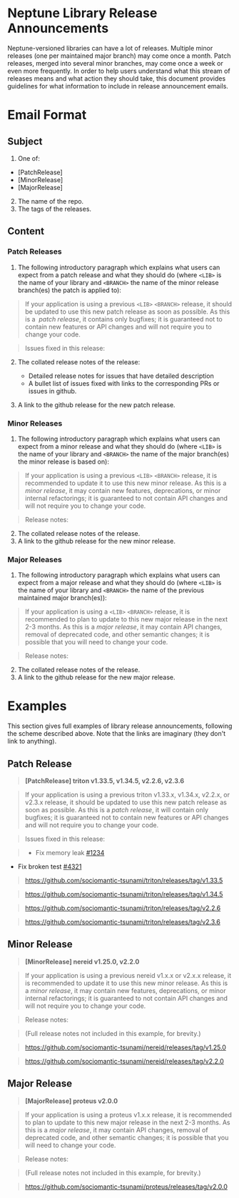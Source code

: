 # Neptune Library Release Announcements

Neptune-versioned libraries can have a lot of releases. Multiple minor releases
(one per maintained major branch) may come once a month. Patch releases, merged
into several minor branches, may come once a week or even more frequently. In
order to help users understand what this stream of releases means and what
action they should take, this document provides guidelines for what information
to include in release announcement emails.

# Email Format

## Subject

1. One of:

  * [PatchRelease]
  * [MinorRelease]
  * [MajorRelease]

2. The name of the repo.
3. The tags of the releases.

## Content

### Patch Releases

1. The following introductory paragraph which explains what users can expect from a
patch release and what they should do (where `<LIB>` is the name of your library
and `<BRANCH>` the name of the minor release branch(es) the patch is applied to):

  >If your application is using a previous `<LIB>` `<BRANCH>` release, it should be
  updated to use this new patch release as soon as possible. As this is a ﻿⁠
  *patch release﻿⁠⁠*, it contains only bugfixes; it is guaranteed not to contain
  new features or API changes and will not require you to change your code.

  >Issues fixed in this release:

2. The collated release notes of the release:

   - Detailed release notes for issues that have detailed description
   - A bullet list of issues fixed with links to the corresponding PRs or issues
     in github.

3. A link to the github release for the new patch release.

### Minor Releases

1. The following introductory paragraph which explains what users can expect from a
minor release and what they should do (where `<LIB>` is the name of your library
and `<BRANCH>` the name of the major branch(es) the minor release is based on):

  >If your application is using a previous `<LIB>` `<BRANCH>` release, it is
  recommended to update it to use this new minor release. As this is a ﻿⁠
  *minor release﻿⁠⁠*, it may contain new features, deprecations, or minor internal
  refactorings; it is guaranteed to not contain API changes and will not require
  you to change your code.

  >Release notes:

2. The collated release notes of the release.
3. A link to the github release for the new minor release.

### Major Releases

1. The following introductory paragraph which explains what users can expect from a
major release and what they should do (where `<LIB>` is the name of your library
and `<BRANCH>` the name of the previous maintained major branch(es)):

  >If your application is using a `<LIB>` `<BRANCH>` release, it is recommended to plan
  to update to this new major release in the next 2-3 months. As this is a
  *major release*, it may contain API changes, removal of deprecated code, and
  other semantic changes; it is possible that you will need to change your code.

  >Release notes:

2. The collated release notes of the release.
3. A link to the github release for the new major release.

# Examples

This section gives full examples of library release announcements, following the
scheme described above. Note that the links are imaginary (they don't link to
anything).

## Patch Release

>**[PatchRelease] triton v1.33.5, v1.34.5, v2.2.6, v2.3.6**

>If your application is using a previous triton v1.33.x, v1.34.x, v2.2.x, or
v2.3.x release, it should be updated to use this new patch release as soon as
possible. As this is a ﻿⁠*patch release﻿⁠⁠*, it will contain only bugfixes; it is
guaranteed not to contain new features or API changes and will not require you
to change your code.

>Issues fixed in this release:

>* Fix memory leak [#1234](https://github.com/sociomantic-tsunami/triton/issues/1234)
* Fix broken test [#4321](https://github.com/sociomantic-tsunami/triton/issues/4321)

>https://github.com/sociomantic-tsunami/triton/releases/tag/v1.33.5

>https://github.com/sociomantic-tsunami/triton/releases/tag/v1.34.5

>https://github.com/sociomantic-tsunami/triton/releases/tag/v2.2.6

>https://github.com/sociomantic-tsunami/triton/releases/tag/v2.3.6

## Minor Release

>**[MinorRelease] nereid v1.25.0, v2.2.0**

>If your application is using a previous nereid v1.x.x or v2.x.x release, it is
recommended to update it to use this new minor release. As this is a
﻿⁠⁠*minor release﻿⁠⁠*, it may contain new features, deprecations, or minor internal
refactorings; it is guaranteed to not contain API changes and will not require
you to change your code.

>Release notes:

> (Full release notes not included in this example, for brevity.)

>https://github.com/sociomantic-tsunami/nereid/releases/tag/v1.25.0

>https://github.com/sociomantic-tsunami/nereid/releases/tag/v2.2.0

## Major Release

>**[MajorRelease] proteus v2.0.0**

>If your application is using a proteus v1.x.x release, it is recommended to
plan to update to this new major release in the next 2-3 months. As this is a
*major release*, it may contain API changes, removal of deprecated code, and
other semantic changes; it is possible that you will need to change your code.

>Release notes:

> (Full release notes not included in this example, for brevity.)

>https://github.com/sociomantic-tsunami/proteus/releases/tag/v2.0.0

